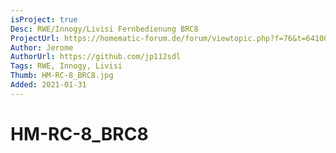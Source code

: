 ```yaml
---
isProject: true
Desc: RWE/Innogy/Livisi Fernbedienung BRC8
ProjectUrl: https://homematic-forum.de/forum/viewtopic.php?f=76&t=64100
Author: Jerome
AuthorUrl: https://github.com/jp112sdl
Tags: RWE, Innogy, Livisi
Thumb: HM-RC-8_BRC8.jpg
Added: 2021-01-31
---
```


# HM-RC-8_BRC8

